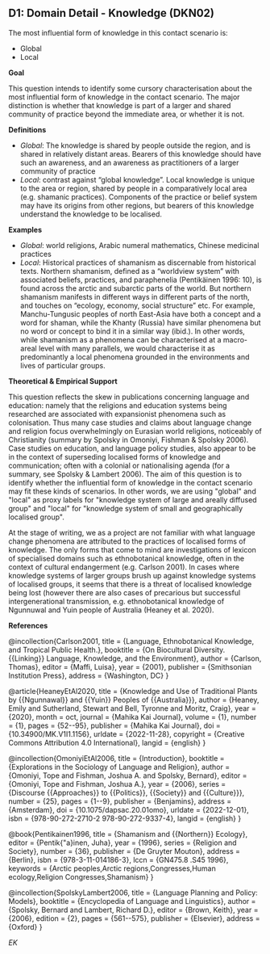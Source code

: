 
## D1: Domain Detail - Knowledge (DKN02)

The most influential form of knowledge in this contact scenario is:

- Global
- Local



**Goal**

This question intends to identify some cursory characterisation about the most influential form of knowledge in the contact scenario. The major distinction is whether that knowledge is part of a larger and shared community of practice beyond the immediate area, or whether it is not.



**Definitions**

- *Global*: The knowledge is shared by people outside the region, and is shared in relatively distant areas. Bearers of this knowledge should have such an awareness, and an awareness as practitioners of a larger community of practice
- *Local*: contrast against “global knowledge”. Local knowledge is unique to the area or region, shared by people in a comparatively local area (e.g. shamanic practices). Components of the practice or belief system may have its origins from other regions, but bearers of this knowledge understand the knowledge to be localised.




**Examples**

- *Global*: world religions, Arabic numeral mathematics, Chinese medicinal practices
- *Local*: Historical practices of shamanism as discernable from historical texts. Northern shamanism, defined as a “worldview system” with associated beliefs, practices, and paraphenelia (Pentikäinen 1996: 10), is found across the arctic and subarctic parts of the world. But northern shamanism manifests in different ways in different parts of the north, and touches on “ecology, economy, social structure” etc. For example, Manchu-Tungusic peoples of north East-Asia have both a concept and a word for shaman, while the Khanty (Russia) have similar phenomena but no word or concept to bind it in a similar way (ibid.). In other words, while shamanism as a phenomena can be characterised at a macro-areal level with many parallels, we would characterise it as predominantly a local phenomena grounded in the environments and lives of particular groups.




**Theoretical & Empirical Support**

This question reflects the skew in publications concerning language and education: namely that the religions and education systems being researched are associated with expansionist phenomena such as colonisation. Thus many case studies and claims about language change and religion focus overwhelmingly on Eurasian world religions, noticeably of Christianity (summary by Spolsky in Omoniyi, Fishman & Spolsky 2006). Case studies on education, and language policy studies, also appear to be in the context of superseding localised forms of knowledge and communication; often with a colonial or nationalising agenda (for a summary, see Spolsky & Lambert 2006). The aim of this question is to identify whether the influential form of knowledge in the contact scenario may fit these kinds of scenarios. In other words, we are using "global" and "local" as proxy labels for "knowledge system of large and areally diffused group" and "local" for "knowledge system of small and geographically localised group".



At the stage of writing, we as a project are not familiar with what language change phenomena are attributed to the practices of localised forms of knowledge. The only forms that come to mind are investigations of lexicon of specialised domains such as ethnobotanical knowledge, often in the context of cultural endangerment (e.g. Carlson 2001). In cases where knowledge systems of larger groups brush up against knowledge systems of localised groups, it seems that there is a threat of localised knowledge being lost (however there are also cases of precarious but successful intergenerational transmission, e.g. ethnobotanical knowledge of Ngunnuwal and Yuin people of Australia (Heaney et al. 2020).


**References**

@incollection{Carlson2001,
  title = {Language, Ethnobotanical Knowledge, and Tropical Public Health.},
  booktitle = {On Biocultural Diversity. {{Linking}} Language, Knowledge, and the Environment},
  author = {Carlson, Thomas},
  editor = {Maffi, Luisa},
  year = {2001},
  publisher = {Smithsonian Institution Press},
  address = {Washington, DC}
}

@article{HeaneyEtAl2020,
  title = {Knowledge and Use of Traditional Plants by {{Ngunnawal}} and {{Yuin}} Peoples of {{Australia}}},
  author = {Heaney, Emily and Sutherland, Stewart and Bell, Tyronne and Moritz, Craig},
  year = {2020},
  month = oct,
  journal = {Mahika Kai Journal},
  volume = {1},
  number = {1},
  pages = {52--95},
  publisher = {Mahika Kai Journal},
  doi = {10.34900/MK.V1I1.1156},
  urldate = {2022-11-28},
  copyright = {Creative Commons Attribution 4.0 International},
  langid = {english}
}

@incollection{OmoniyiEtAl2006,
  title = {Introduction},
  booktitle = {Explorations in the Sociology of Language and Religion},
  author = {Omoniyi, Tope and Fishman, Joshua A. and Spolsky, Bernard},
  editor = {Omoniyi, Tope and Fishman, Joshua A.},
  year = {2006},
  series = {Discourse {{Approaches}} to {{Politics}}, {{Society}} and {{Culture}}},
  number = {25},
  pages = {1--9},
  publisher = {Benjamins},
  address = {Amsterdam},
  doi = {10.1075/dapsac.20.01omo},
  urldate = {2022-12-01},
  isbn = {978-90-272-2710-2 978-90-272-9337-4},
  langid = {english}
}

@book{Pentikainen1996,
  title = {Shamanism and {{Northern}} Ecology},
  editor = {Pentik{\"a}inen, Juha},
  year = {1996},
  series = {Religion and Society},
  number = {36},
  publisher = {De Gruyter Mouton},
  address = {Berlin},
  isbn = {978-3-11-014186-3},
  lccn = {GN475.8 .S45 1996},
  keywords = {Arctic peoples,Arctic regions,Congresses,Human ecology,Religion Congresses,Shamanism}
}

@incollection{SpolskyLambert2006,
  title = {Language Planning and Policy: Models},
  booktitle = {Encyclopedia of Language and Linguistics},
  author = {Spolsky, Bernard and Lambert, Richard D.},
  editor = {Brown, Keith},
  year = {2006},
  edition = {2},
  pages = {561--575},
  publisher = {Elsevier},
  address = {Oxford}
}



*EK*

